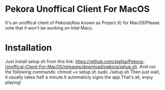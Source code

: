 # Pekora Unoffical Client For MacOS
It's an unoffical client of Pekora(Also known as Project X) for MacOS!Please note that it won't be working on Intel Macs.
# Installation
Just install setup.sh from this link: https://github.com/stafsa/Pekora-Unoffical-Client-For-MacOS/releases/download/pekora/setup.sh .And run the following commands:
chmod +x setup.sh
sudo ./setup.sh
Then just wait, it usually takes half a minute.It automaticly signs the app.That's all, enjoy playing!
